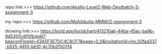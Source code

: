 repo link:>>> https://github.com/Apollo-Level2-Web-Dev/batch-3-assignment-3

my repo:>>> https://github.com/Mohibbulla-MMM/l2-assignment-3

drowing link:>>> https://lucid.app/lucidchart/413210ab-44ba-45ac-ba9b-9d5300c6f0fb/edit?beaconFlowId=43A5F3E7DC4C8CF7&page=0_0&invitationId=inv_02fad337-b525-4810-bb10-4c70b2f50314
